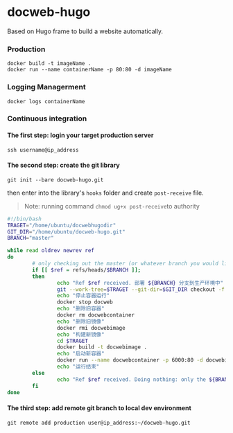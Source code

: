 # docweb-hugo

Based on Hugo frame to build a website automatically.

### Production

```
docker build -t imageName .
docker run --name containerName -p 80:80 -d imageName
```

### Logging Managerment

```
docker logs containerName
```
### Continuous integration

#### The first step: login your target production server

```
ssh username@ip_address
```

#### The second step: create the git library

```
git init --bare docweb-hugo.git
```

then enter into the library's `hooks` folder and create `post-receive` file.

> Note: running command `chmod ug+x post-receive`to authority
```bash
#!/bin/bash
TRAGET="/home/ubuntu/docwebhugodir"
GIT_DIR="/home/ubuntu/docweb-hugo.git"
BRANCH="master"

while read oldrev newrev ref
do
        # only checking out the master (or whatever branch you would like to deploy)
        if [[ $ref = refs/heads/$BRANCH ]];
        then
                echo "Ref $ref received. 部署 ${BRANCH} 分支到生产环境中"
                git --work-tree=$TRAGET --git-dir=$GIT_DIR checkout -f
                echo "停止容器运行"
                docker stop docweb
                echo "删除旧容器"
                docker rm docwebcontainer 
                echo "删除旧镜像"
                docker rmi docwebimage
                echo "构建新镜像"
                cd $TRAGET
                docker build -t docwebimage .
                echo "启动新容器"
                docker run --name docwebcontainer -p 6000:80 -d docwebimage
                echo "运行结束"
        else
                echo "Ref $ref received. Doing nothing: only the ${BRANCH} branch may be deployed on this server."
        fi
done
```

#### The third step: add remote git branch to local dev environment

```
git remote add production user@ip_address:~/docweb-hugo.git 
```


